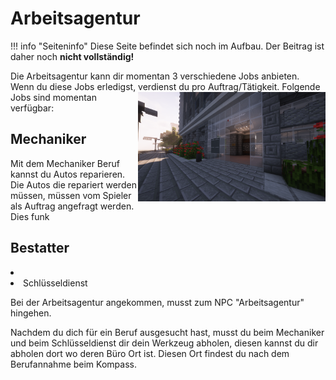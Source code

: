 # Arbeitsagentur
!!! info "Seiteninfo"
      Diese Seite befindet sich noch im Aufbau. Der Beitrag ist daher noch **nicht vollständig!**

Die Arbeitsagentur kann dir momentan 3 verschiedene Jobs anbieten. Wenn du diese Jobs erledigst, verdienst du pro Auftrag/Tätigkeit.
<img align="right" width="300" height="175" src="../../assets/image/orte/Arbeitsagentur.png">
Folgende Jobs sind momentan verfügbar:

<h2>Mechaniker</h2>
Mit dem Mechaniker Beruf kannst du Autos reparieren. Die Autos die repariert werden müssen, müssen vom Spieler als Auftrag angefragt werden. Dies funk


<h2>Bestatter</h2>
<li>
<li>Schlüsseldienst </li><p>

Bei der Arbeitsagentur angekommen, musst zum NPC "Arbeitsagentur" hingehen. <p>
Nachdem du dich für ein Beruf ausgesucht hast, musst du beim Mechaniker und beim Schlüsseldienst dir dein Werkzeug abholen, diesen kannst du dir abholen dort wo deren Büro Ort ist. Diesen Ort findest du nach dem Berufannahme beim Kompass.
